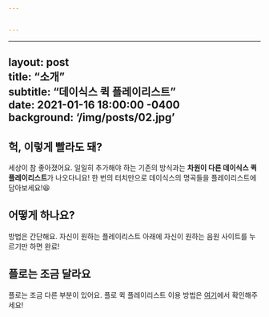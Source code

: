 ```yaml
---


---
```


<hr>
<h2 id="layout-posttitle-소개subtitle-데이식스-퀵-플레이리스트date-2021-01-16-180000--0400background-imgposts02.jpg">layout: post<br>
title: “소개”<br>
subtitle: “데이식스 퀵 플레이리스트”<br>
date: 2021-01-16 18:00:00 -0400<br>
background: ‘/img/posts/02.jpg’</h2>
<h2 id="헉-이렇게-빨라도-돼">헉, 이렇게 빨라도 돼?</h2>
<p>세상이 참 좋아졌어요. 일일히 추가해야 하는 기존의 방식과는 <strong>차원이 다른 데이식스 퀵 플레이리스트</strong>가 나오다니요! 한 번의 터치만으로 데이식스의 명곡들을 플레이리스트에 담아보세요!😆</p>
<h2 id="어떻게-하나요">어떻게 하나요?</h2>
<p>방법은 간단해요. 자신이 원하는 플레이리스트 아래에 자신이 원하는 음원 사이트를 누르기만 하면 완료!</p>
<h2 id="플로는-조금-달라요">플로는 조금 달라요</h2>
<p>플로는 조금 다른 부분이 있어요. 플로 퀵 플레이리스트 이용 방법은 <a href="https://bit.ly/flo_use">여기</a>에서 확인해주세요!</p>

